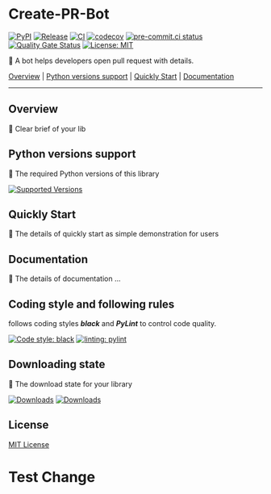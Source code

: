 # Create-PR-Bot

[![PyPI](https://img.shields.io/pypi/v/create-pr-bot?color=%23099cec&amp;label=PyPI&amp;logo=pypi&amp;logoColor=white)](https://pypi.org/project/create-pr-bot)
[![Release](https://img.shields.io/github/release/Chisanan232/Create-PR-Bot.svg?label=Release&logo=github)](https://github.com/Chisanan232/Create-PR-Bot/releases)
[![CI](https://github.com/Chisanan232/Create-PR-Bot/actions/workflows/ci.yaml/badge.svg)](https://github.com/Chisanan232/Create-PR-Bot/actions/workflows/ci.yaml)
[![codecov](https://codecov.io/gh/Chisanan232/Create-PR-Bot/graph/badge.svg?token=GJYBfInkzX)](https://codecov.io/gh/Chisanan232/Create-PR-Bot)
[![pre-commit.ci status](https://results.pre-commit.ci/badge/github/Chisanan232/Create-PR-Bot/master.svg)](https://results.pre-commit.ci/latest/github/Chisanan232/Create-PR-Bot/master)
[![Quality Gate Status](https://sonarcloud.io/api/project_badges/measure?project=Chisanan232_Create-PR-Bot&metric=alert_status)](https://sonarcloud.io/summary/new_code?id=Chisanan232_Create-PR-Bot)
[![License: MIT](https://img.shields.io/badge/License-MIT-yellow.svg)](https://opensource.org/licenses/MIT)

🤖 A bot helps developers open pull request with details.

[Overview](#overview) | [Python versions support](#Python-versions-support) | [Quickly Start](#quickly-start) | [Documentation](#documentation)
<hr>

## Overview

🚧 Clear brief of your lib


## Python versions support

🚧 The required Python versions of this library

[![Supported Versions](https://img.shields.io/pypi/pyversions/create-pr-bot.svg?logo=python&logoColor=FBE072)](https://pypi.org/project/create-pr-bot)


## Quickly Start

🚧 The details of quickly start as simple demonstration for users

## Documentation

🚧 The details of documentation ...


## Coding style and following rules

**_<your lib name>_** follows coding styles **_black_** and **_PyLint_** to control code quality.

[![Code style: black](https://img.shields.io/badge/code%20style-black-000000.svg)](https://github.com/psf/black)
[![linting: pylint](https://img.shields.io/badge/linting-pylint-yellowgreen)](https://github.com/pylint-dev/pylint)


## Downloading state

🚧 The download state for your library

[![Downloads](https://pepy.tech/badge/create-pr-bot)](https://pepy.tech/project/create-pr-bot)
[![Downloads](https://pepy.tech/badge/create-pr-bot/month)](https://pepy.tech/project/create-pr-bot)


## License

[MIT License](./LICENSE)
# Test Change
